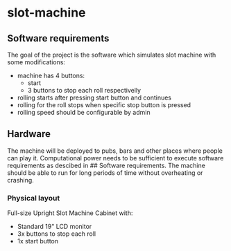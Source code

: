 # slot-machine
## Software requirements
The goal of the project is the software which simulates slot machine with some modifications:
- machine has 4 buttons:
    - start 
    - 3 buttons to stop each roll respectivelly
- rolling starts after pressing start button and continues
- rolling for the roll stops when specific stop button is pressed
- rolling speed should be configurable by admin

## Hardware
The machine will be deployed to pubs, bars and other places where people can play it. Computational power needs to be sufficient to execute software requirements as descibed in ## Software requirements. The machine should be able to run for long periods of time without overheating or crashing.
### Physical layout
Full-size Upright Slot Machine Cabinet with:
- Standard 19" LCD monitor
- 3x buttons to stop each roll
- 1x start button
